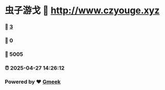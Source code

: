 # 虫子游戈 :link: http://www.czyouge.xyz 
### :page_facing_up: [3](http://www.czyouge.xyz/tag.html) 
### :speech_balloon: 0 
### :hibiscus: 5005 
### :alarm_clock: 2025-04-27 14:26:12 
### Powered by :heart: [Gmeek](https://github.com/Meekdai/Gmeek)
